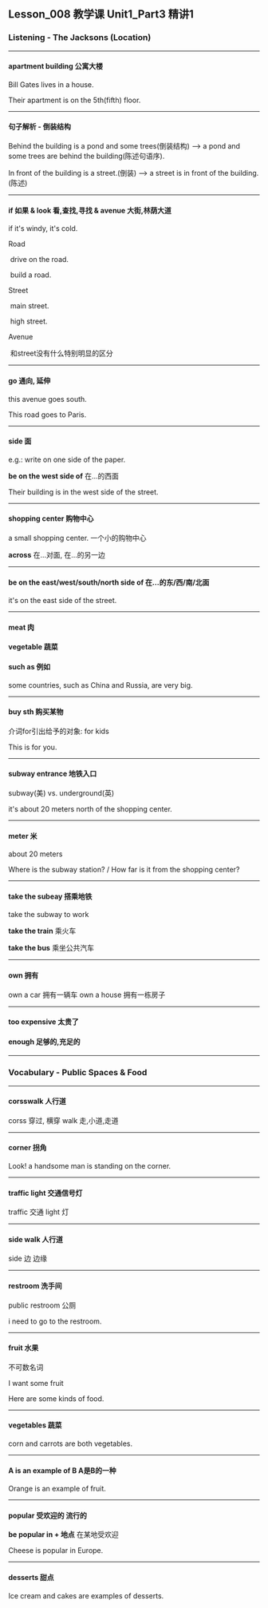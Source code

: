 ## Lesson_008 教学课 Unit1_Part3 精讲1

### Listening - The Jacksons (Location)

---

#### apartment building 公寓大楼

Bill Gates lives in a house.

Their apartment is on the 5th(fifth) floor.

---

#### 句子解析 - 倒装结构

Behind the building is a pond and some trees(倒装结构) --> a pond and some trees are behind the building(陈述句语序).

In front of the building is a street.(倒装) --> a street is in front of the building.(陈述)

---

#### if 如果 & look 看,查找,寻找 & avenue 大街,林荫大道

if it's windy, it's cold.

Road 

​	drive on the road.

​	build a road.

Street

​	main street.

​	high street.

Avenue

​	和street没有什么特别明显的区分

---

#### go 通向, 延伸

this avenue goes south.

This road goes to Paris.

---

#### side 面

e.g.: write on one side of the paper.

**be on the west side of** 在...的西面

Their building is in the west side of the street.

---

#### shopping center 购物中心

a small shopping center. 一个小的购物中心

**across** 在...对面, 在...的另一边  

----

#### be on the east/west/south/north side of 在...的东/西/南/北面

it's on the east side of the street.

---

#### meat 肉 

#### vegetable 蔬菜

#### such as 例如

some countries, such as China and Russia, are very big.

---

#### buy sth 购买某物

介词for引出给予的对象: for kids

This is for you.

---

#### subway entrance 地铁入口

subway(美) vs. underground(英)

it's about 20 meters north of the shopping center.

---

#### meter 米

about 20 meters

Where is the subway station? / How far is it from the shopping center?

---

#### take the subeay 搭乘地铁

take the subway to work

**take the train** 乘火车

**take the bus** 乘坐公共汽车

---

#### own 拥有

own a car 拥有一辆车 own a house 拥有一栋房子

---

#### too expensive 太贵了

#### enough 足够的,充足的

---

### Vocabulary - Public Spaces & Food

---

#### corsswalk 人行道

corss 穿过, 横穿 walk 走,小道,走道

---

#### corner 拐角

Look! a handsome man is standing on the corner.

---

#### traffic light 交通信号灯

traffic 交通 light 灯

---

#### side walk 人行道

side 边 边缘

---

#### restroom 洗手间

public restroom 公厕

i need to go to the restroom.

---

#### fruit 水果

不可数名词

I want some fruit

Here are some kinds of food.

---

#### vegetables 蔬菜

corn and carrots are both vegetables.

---

#### A is an example of B A是B的一种

Orange is an example of fruit.

----

#### popular 受欢迎的 流行的

**be popular in + 地点** 在某地受欢迎

Cheese is popular in Europe.

---

#### desserts 甜点

Ice cream and cakes are examples of desserts.



